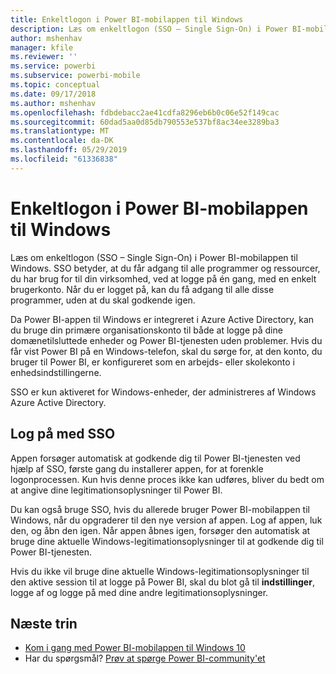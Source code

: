 ```yaml
---
title: Enkeltlogon i Power BI-mobilappen til Windows
description: Læs om enkeltlogon (SSO – Single Sign-On) i Power BI-mobilappen til Windows. SSO betyder, at du får adgang til alle programmer og ressourcer, du har brug for til din virksomhed, ved at logge på én gang, med en enkelt brugerkonto.
author: mshenhav
manager: kfile
ms.reviewer: ''
ms.service: powerbi
ms.subservice: powerbi-mobile
ms.topic: conceptual
ms.date: 09/17/2018
ms.author: mshenhav
ms.openlocfilehash: fdbdebacc2ae41cdfa8296eb6b0c06e52f149cac
ms.sourcegitcommit: 60dad5aa0d85db790553e537bf8ac34ee3289ba3
ms.translationtype: MT
ms.contentlocale: da-DK
ms.lasthandoff: 05/29/2019
ms.locfileid: "61336838"
---
```

# <a name="single-sign-on-in-the-power-bi-mobile-windows-app"></a>Enkeltlogon i Power BI-mobilappen til Windows

Læs om enkeltlogon (SSO – Single Sign-On) i Power BI-mobilappen til Windows. SSO betyder, at du får adgang til alle programmer og ressourcer, du har brug for til din virksomhed, ved at logge på én gang, med en enkelt brugerkonto. Når du er logget på, kan du få adgang til alle disse programmer, uden at du skal godkende igen. 

Da Power BI-appen til Windows er integreret i Azure Active Directory, kan du bruge din primære organisationskonto til både at logge på dine domænetilsluttede enheder og Power BI-tjenesten uden problemer. Hvis du får vist Power BI på en Windows-telefon, skal du sørge for, at den konto, du bruger til Power BI, er konfigureret som en arbejds- eller skolekonto i enhedsindstillingerne.  

SSO er kun aktiveret for Windows-enheder, der administreres af Windows Azure Active Directory. 

## <a name="sign-in-with-sso"></a>Log på med SSO

Appen forsøger automatisk at godkende dig til Power BI-tjenesten ved hjælp af SSO, første gang du installerer appen, for at forenkle logonprocessen. Kun hvis denne proces ikke kan udføres, bliver du bedt om at angive dine legitimationsoplysninger til Power BI.  

Du kan også bruge SSO, hvis du allerede bruger Power BI-mobilappen til Windows, når du opgraderer til den nye version af appen. Log af appen, luk den, og åbn den igen. Når appen åbnes igen, forsøger den automatisk at bruge dine aktuelle Windows-legitimationsoplysninger til at godkende dig til Power BI-tjenesten. 

Hvis du ikke vil bruge dine aktuelle Windows-legitimationsoplysninger til den aktive session til at logge på Power BI, skal du blot gå til **indstillinger**, logge af og logge på med dine andre legitimationsoplysninger. 
 
## <a name="next-steps"></a>Næste trin

- [Kom i gang med Power BI-mobilappen til Windows 10](mobile-windows-10-phone-app-get-started.md)
- Har du spørgsmål? [Prøv at spørge Power BI-community'et](http://community.powerbi.com/)

